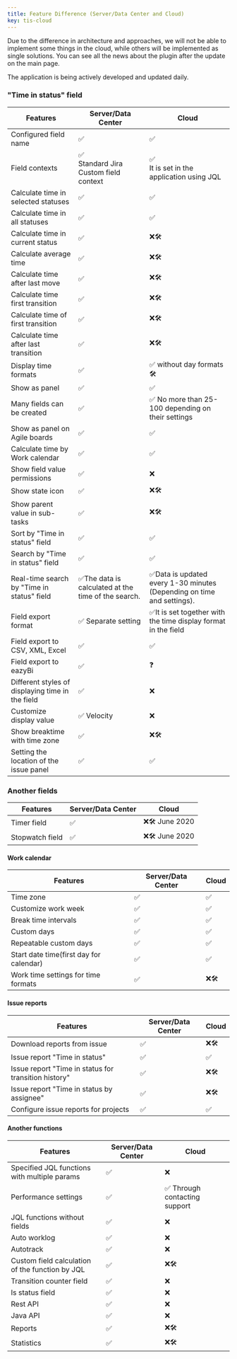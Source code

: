 ```yaml
---
title: Feature Difference (Server/Data Center and Cloud)
key: tis-cloud
---
```



Due to the difference in architecture and approaches, we will not be able to implement some things in the cloud, while others will be implemented as single solutions. You can see all the news about the plugin after the update on the main page.

The application is being actively developed and updated daily.

<h3>"Time in status" field</h3>
<table>
<tr><th>Features</th><th>Server/Data Center</th><th>Cloud</th></tr>
<tbody>

<tr><td>Configured field name</td><td>✅</td><td>✅</td></tr>
<tr><td>Field contexts</td><td>✅<br/>Standard Jira Custom field context</td><td>✅<br>It is set in the application using JQL</td></tr>
<tr><td>Calculate time in selected statuses</td><td>✅</td><td>✅</td></tr>
<tr><td>Calculate time in all statuses</td><td>✅</td><td>✅</td></tr>
<tr><td>Calculate time in current status</td><td>✅</td><td>❌🛠</td></tr>
<tr><td>Calculate average time</td><td>✅</td><td>❌🛠</td></tr>
<tr><td>Calculate time after last move</td><td>✅</td><td>❌🛠</td></tr>
<tr><td>Calculate time first transition</td><td>✅</td><td>❌🛠</td></tr>
<tr><td>Calculate time of first transition</td><td>✅</td><td>❌🛠</td></tr>
<tr><td>Calculate time after last transition</td><td>✅</td><td>❌🛠</td></tr>
<tr><td>Display time formats</td><td>✅</td><td>✅ without day formats 🛠</td></tr>
<tr><td>Show as panel</td><td>✅</td><td>✅</td></tr>
<tr><td>Many fields can be created</td><td>✅</td><td>✅ No more than 25-100 depending on their settings </td></tr>
<tr><td>Show as panel on Agile boards</td><td>✅</td><td>✅</td></tr>
<tr><td>Calculate time by Work calendar</td><td>✅</td><td>✅</td></tr>
<tr><td>Show field value permissions</td><td>✅</td><td>❌</td></tr>
<tr><td>Show state icon</td><td>✅</td><td>❌🛠</td></tr>
<tr><td>Show parent value in sub-tasks</td><td>✅</td><td>❌🛠</td></tr>
<tr><td>Sort by "Time in status" field</td><td>✅</td><td>✅</td></tr>
<tr><td>Search by "Time in status" field</td><td>✅</td><td>✅</td></tr>
<tr><td>Real-time search by "Time in status" field</td><td>✅The data is calculated at the time of the search.</td><td>✅Data is updated every 1-30 minutes (Depending on time and settings).</td></tr>
<tr><td>Field export format </td><td>✅ Separate setting </td><td>✅It is set together with the time display format in the field</td></tr>
<tr><td>Field export to CSV, XML, Excel</td><td>✅</td><td>✅</td></tr>
<tr><td>Field export to eazyBi</td><td>✅</td><td>❓</td></tr>
<tr><td>Different styles of displaying time in the field</td><td>✅ </td><td>❌</td></tr>
<tr><td>Customize display value</td><td>✅ Velocity</td><td>❌</td></tr>
<tr><td>Show breaktime with time zone</td><td>✅</td><td>❌🛠</td></tr>
<tr><td>Setting the location of the issue panel</td><td>✅</td><td>✅</td></tr>
</tbody>
</table>

<h3>Another fields</h3>
<table>
<tr><th>Features</th><th>Server/Data Center</th><th>Cloud</th></tr>
<tbody>
<tr><td>Timer field</td><td>✅</td><td>❌🛠 June 2020</td></tr>
<tr><td>Stopwatch field</td><td>✅</td><td>❌🛠 June 2020</td></tr>
</tbody>
</table>

<h4>Work calendar</h4>
<table>
<tr><th>Features</th><th>Server/Data Center</th><th>Cloud</th></tr>
<tbody>
<tr><td>Time zone</td><td>✅</td><td>✅</td></tr>
<tr><td>Customize work week</td><td>✅</td><td>✅</td></tr>
<tr><td>Break time intervals</td><td>✅</td><td>✅</td></tr>
<tr><td>Custom days</td><td>✅</td><td>✅</td></tr>
<tr><td>Repeatable custom days</td><td>✅</td><td>✅</td></tr>
<tr><td>Start date time(first day for calendar)</td><td>✅</td><td>✅</td></tr>
<tr><td>Work time settings for time formats</td><td>✅</td><td>❌🛠</td></tr>
</tbody>
</table>



<h4>Issue reports</h4>
<table>
<tr><th>Features</th><th>Server/Data Center</th><th>Cloud</th></tr>
<tbody>
<tr><td>Download reports from issue</td><td>✅</td><td>❌🛠</td></tr>
<tr><td>Issue report "Time in status"</td><td>✅</td><td>✅</td></tr>
<tr><td>Issue report "Time in status for transition history"</td><td>✅</td><td>❌🛠</td></tr>
<tr><td>Issue report "Time in status by assignee"</td><td>✅</td><td>❌🛠</td></tr>
<tr><td>Configure issue reports for projects</td><td>✅</td><td>✅</td></tr>
</tbody>
</table>


<h4>Another functions</h4>
<table>
<tr><th>Features</th><th>Server/Data Center</th><th>Cloud</th></tr>
<tbody>
<tr><td>Specified JQL functions with multiple params</td><td>✅</td><td>❌</td></tr>
<tr><td>Performance settings</td><td>✅</td><td>✅ Through contacting support</td></tr>
<tr><td>JQL functions without fields</td><td>✅</td><td>❌</td></tr>
<tr><td>Auto worklog</td><td>✅</td><td>❌</td></tr>
<tr><td>Autotrack</td><td>✅</td><td>❌</td></tr>
<tr><td>Custom field calculation of the function by JQL</td><td>✅</td><td>❌🛠</td></tr>
<tr><td>Transition counter field</td><td>✅</td><td>❌</td></tr>
<tr><td>Is status field</td><td>✅</td><td>❌</td></tr>
<tr><td>Rest API</td><td>✅</td><td>❌</td></tr>
<tr><td>Java API</td><td>✅</td><td>❌</td></tr>
<tr><td>Reports</td><td>✅</td><td>❌🛠</td></tr>
<tr><td>Statistics</td><td>✅</td><td>❌🛠</td></tr>

</tbody>
</table>

